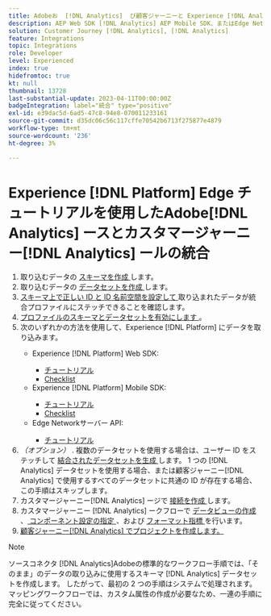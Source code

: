 ```yaml
---
title: Adobeお  [!DNL Analytics]  び顧客ジャーニーと Experience [!DNL Analytics] 2&rbrace;Edge チュートリアルの統合 [!DNL Platform]
description: AEP Web SDK [!DNL Analytics] AEP Mobile SDK、またはEdge Networkサーバー API を使用して、Adobeをカスタマージャーニー [!DNL Analytics]  統合する方法について説明します。
solution: Customer Journey [!DNL Analytics], [!DNL Analytics]
feature: Integrations
topic: Integrations
role: Developer
level: Experienced
index: true
hidefromtoc: true
kt: null
thumbnail: 13728
last-substantial-update: 2023-04-11T00:00:00Z
badgeIntegration: label="統合" type="positive"
exl-id: e39dac5d-6ad5-47c8-94e8-070011233161
source-git-commit: d35dc06c56c117cffe70542b6713f275877e4879
workflow-type: tm+mt
source-wordcount: '236'
ht-degree: 3%

---
```


# Experience [!DNL Platform] Edge チュートリアルを使用したAdobe[!DNL Analytics] ースとカスタマージャーニー[!DNL Analytics] ールの統合

<ol>
    <li>取り込むデータの <a href="https://experienceleague.adobe.com/?lang=ja#dashboard/learning" _target="_blank" rel="noopener noreferrer"> スキーマを作成 </a> します。</li>
    <li>取り込むデータの <a href="https://experienceleague.adobe.com/docs/platform-learn/tutorials/data-ingestion/create-datasets-and-ingest-data.html" _target="_blank" rel="noopener noreferrer"> データセットを作成 </a> します。</a></li>
    <li><a href="https://experienceleague.adobe.com/docs/platform-learn/tutorials/identities/label-ingest-and-verify-identity-data.html?lang=en" _target="_blank" rel="noopener noreferrer"> スキーマ上で正しい ID と ID 名前空間を設定して </a> 取り込まれたデータが統合プロファイルにステッチできることを確認します。</li> 
    <li><a href="https://experienceleague.adobe.com/docs/platform-learn/tutorials/profiles/bring-data-into-the-real-time-customer-profile.html?lang=ja" _target="_blank" rel="noopener noreferrer"> プロファイルのスキーマとデータセットを有効にします </a>。</li>
    <li>次のいずれかの方法を使用して、Experience [!DNL Platform] にデータを取り込みます。</li>
        <ul>
            <li>Experience [!DNL Platform] Web SDK:</li>
                <ul>
                    <li><a href="https://experienceleague.adobe.com/docs/platform-learn/implement-web-sdk/overview.html?lang=ja" _target="_blank" rel="noopener noreferrer">チュートリアル</a></li>
                    <li><a href="https://experienceleague.adobe.com/docs/analytics/implementation/aep-edge/web-sdk/overview.html" _target="_blank" rel="noopener noreferrer">Checklist</a></li>
                </ul>
            <li>Experience [!DNL Platform] Mobile SDK:</li>
                <ul>
                    <li><a href="https://experienceleague.adobe.com/docs/platform-learn/data-collection/mobile-sdk/create-mobile-properties.html" _target="_blank" rel="noopener noreferrer">チュートリアル</a></li>
                    <li><a href="https://experienceleague.adobe.com/docs/analytics/implementation/aep-edge/mobile-sdk/overview.html" _target="_blank" rel="noopener noreferrer">Checklist</a></li>
                </ul></li>
            <li>Edge Networkサーバー API:</li>
                <ul>
                    <li><a href="https://experienceleague.adobe.com/docs/experience-platform/edge-network-server-api/interacting-other-adobe-solutions/interacting-adobe-analytics.html" _target="_blank" rel="noopener noreferrer">チュートリアル</a></li>
                </ul>
       </ul>
    <li><i> （オプション） </i>. 複数のデータセットを使用する場合は、ユーザー ID をステッチして <a href="https://experienceleague.adobe.com/docs/analytics-platform/using/cja-connections/combined-dataset.html" _target="_blank" rel="noopener noreferrer"> 結合されたデータセットを生成 </a> します。 1 つの [!DNL Analytics] データセットを使用する場合、または顧客ジャーニー[!DNL Analytics] で使用するすべてのデータセットに共通の ID が存在する場合、この手順はスキップします。</li>
    <li>カスタマージャーニー[!DNL Analytics] ージで <a href="https://experienceleague.adobe.com/docs/customer-journey-analytics-learn/tutorials/connections/connecting-customer-journey-analytics-to-data-sources-in-platform.html?lang=ja" _target="_blank" rel="noopener noreferrer"> 接続を作成 </a> します。</li>
    <li>カスタマージャーニー [!DNL Analytics] ークフローで <a href="https://experienceleague.adobe.com/docs/customer-journey-analytics-learn/tutorials/data-views/basic-configuration-for-data-views.html" _target="_blank" rel="noopener noreferrer"> データビューの作成 </a>、<a href="https://experienceleague.adobe.com/docs/customer-journey-analytics-learn/tutorials/data-views/configuring-component-settings-in-data-views.html" _target="_blank" rel="noopener noreferrer"> コンポーネント設定の指定 </a>、および <a href="https://experienceleague.adobe.com/docs/customer-journey-analytics-learn/tutorials/data-views/formatting-metrics-in-data-views.html" _target="_blank" rel="noopener noreferrer"> フォーマット指標 </a> を行います。
    <li><a href="https://experienceleague.adobe.com/docs/customer-journey-analytics-learn/tutorials/analysis-workspace/workspace-projects/build-a-new-project.html?lang=ja" _target="_blank" rel="noopener noreferrer">顧客ジャーニー[!DNL Analytics] でプロジェクトを作成します。</a></li>
</ol>

>[!NOTE]
>
>ソースコネクタ [!DNL Analytics]Adobeの標準的なワークフロー手順では、「そのまま」のデータの取り込みに使用するスキーマ [!DNL Analytics] データセットを作成します。 したがって、最初の 2 つの手順はシステムで処理されます。 マッピングワークフローでは、カスタム属性の作成が必要なため、一連の手順に完全に従ってください。
